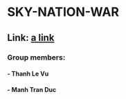 # SKY-NATION-WAR
## Link: [a link](https://manhtran2103.github.io/SKY-NATION-WAR/)
### Group members:
#### - Thanh Le Vu 
#### - Manh Tran Duc
